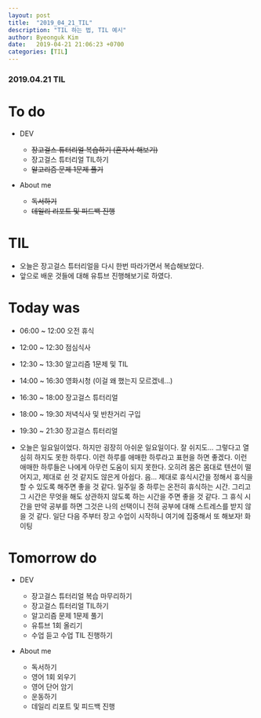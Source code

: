```yaml
---
layout: post
title:  "2019_04_21_TIL"
description: "TIL 하는 법, TIL 예시"
author: Byeonguk Kim
date:   2019-04-21 21:06:23 +0700
categories: [TIL]
---
```


### 2019.04.21 TIL
 
# To do

* DEV
	* ~~장고걸스 튜터리얼 복습하기 (혼자서 해보기)~~
	* 장고걸스 튜터리얼 TIL하기
	* ~~알고리즘 문제 1문제 풀기~~

* About me
	* ~~독서하기~~
	* ~~데일리 리포트 및 피드백 진행~~

# TIL

* 오늘은 장고걸스 튜터리얼을 다시 한번 따라가면서 복습해보았다. 
* 앞으로 배운 것들에 대해 유튜브 진행해보기로 하였다.

# Today was

* 06:00 ~ 12:00 오전 휴식
* 12:00 ~ 12:30 점심식사
* 12:30 ~ 13:30 알고리즘 1문제 및 TIL
* 14:00 ~ 16:30 영화시청 (이걸 왜 했는지 모르겠네...) 
* 16:30 ~ 18:00 장고걸스 튜터리얼
* 18:00 ~ 19:30 저녁식사 및 반찬거리 구입 
* 19:30 ~ 21:30 장고걸스 튜터리얼

* 오늘은 일요일이었다. 하지만 굉장히 아쉬운 일요일이다. 잘 쉬지도... 그렇다고 열심히 하지도 못한 하루다. 이런 하루를 애매한 하루라고 표현을 하면 좋겠다. 이런 애매한 하루들은 나에게 아무런 도움이 되지 못한다. 오히려 몸은 몸대로 텐션이 떨어지고, 제대로 쉰 것 같지도 않은게 아쉽다. 음... 제대로 휴식시간을 정해서 휴식을 할 수 있도록 해주면 좋을 것 같다. 일주일 중 하루는 온전히 휴식하는 시간. 그리고 그 시간은 무엇을 해도 상관하지 않도록 하는 시간을 주면 좋을 것 같다. 그 휴식 시간을 만약 공부를 하면 그것은 나의 선택이니 전혀 공부에 대해 스트레스를 받지 않을 것 같다. 일단 다음 주부터 장고 수업이 시작하니 여기에 집중해서 또 해보자! 화이팅

# Tomorrow do

* DEV
	* 장고걸스 튜터리얼 복습 마무리하기
	* 장고걸스 튜터리얼 TIL하기
	* 알고리즘 문제 1문제 풀기
	* 유튜브 1회 올리기
	* 수업 듣고 수업 TIL 진행하기

* About me
	* 독서하기
	* 영어 1회 외우기
	* 영어 단어 암기
	* 운동하기
	* 데일리 리포트 및 피드백 진행






